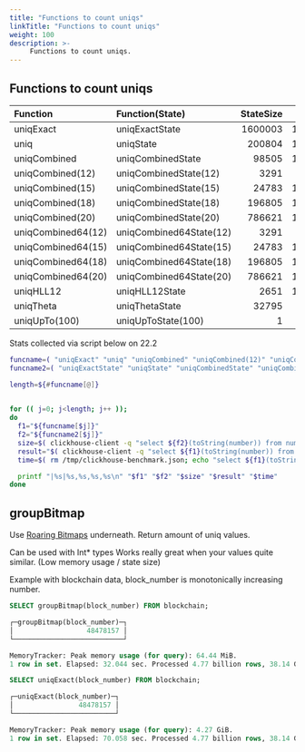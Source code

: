 ```yaml
---
title: "Functions to count uniqs"
linkTitle: "Functions to count uniqs"
weight: 100
description: >-
     Functions to count uniqs.
---
```


## Functions to count uniqs

|Function|Function(State)|StateSize|Result|QPS|
|:-|:-|-:|-:|-:|
|uniqExact|uniqExactState|1600003|100000|59.23|
|uniq|uniqState|200804|100315|85.55|
|uniqCombined|uniqCombinedState|98505|100314|108.09|
|uniqCombined(12)|uniqCombinedState(12)|3291|98160|151.64|
|uniqCombined(15)|uniqCombinedState(15)|24783|100768|110.18|
|uniqCombined(18)|uniqCombinedState(18)|196805|100332|101.56|
|uniqCombined(20)|uniqCombinedState(20)|786621|100088|65.05|
|uniqCombined64(12)|uniqCombined64State(12)|3291|98160|164.96|
|uniqCombined64(15)|uniqCombined64State(15)|24783|100768|133.96|
|uniqCombined64(18)|uniqCombined64State(18)|196805|100332|110.85|
|uniqCombined64(20)|uniqCombined64State(20)|786621|100088|66.48|
|uniqHLL12|uniqHLL12State|2651|101344|177.91|
|uniqTheta|uniqThetaState|32795|98045|144.05|
|uniqUpTo(100)|uniqUpToState(100)|1|101|222.93|


Stats collected via script below on 22.2

```bash
funcname=( "uniqExact" "uniq" "uniqCombined" "uniqCombined(12)" "uniqCombined(15)" "uniqCombined(18)" "uniqCombined(20)" "uniqCombined64(12)" "uniqCombined64(15)" "uniqCombined64(18)" "uniqCombined64(20)" "uniqHLL12" "uniqTheta" "uniqUpTo(100)")
funcname2=( "uniqExactState" "uniqState" "uniqCombinedState" "uniqCombinedState(12)" "uniqCombinedState(15)" "uniqCombinedState(18)" "uniqCombinedState(20)" "uniqCombined64State(12)" "uniqCombined64State(15)" "uniqCombined64State(18)" "uniqCombined64State(20)" "uniqHLL12State" "uniqThetaState" "uniqUpToState(100)")

length=${#funcname[@]}
 

for (( j=0; j<length; j++ ));
do
  f1="${funcname[$j]}"
  f2="${funcname2[$j]}"
  size=$( clickhouse-client -q "select ${f2}(toString(number)) from numbers_mt(100000) FORMAT RowBinary" | wc -c )
  result="$( clickhouse-client -q "select ${f1}(toString(number)) from numbers_mt(100000)" )"
  time=$( rm /tmp/clickhouse-benchmark.json; echo "select ${f1}(toString(number)) from numbers_mt(100000)" | clickhouse-benchmark -i200 --json=/tmp/clickhouse-benchmark.json &>/dev/null; cat /tmp/clickhouse-benchmark.json | grep QPS  )

  printf "|%s|%s,%s,%s,%s\n" "$f1" "$f2" "$size" "$result" "$time"
done
```


## groupBitmap

Use [Roaring Bitmaps](https://roaringbitmap.org/) underneath. 
Return amount of uniq values.

Can be used with Int* types
Works really great when your values quite similar. (Low memory usage / state size)

Example with blockchain data, block_number is monotonically increasing number.

```sql
SELECT groupBitmap(block_number) FROM blockchain;

┌─groupBitmap(block_number)─┐
│                  48478157 │
└───────────────────────────┘

MemoryTracker: Peak memory usage (for query): 64.44 MiB.
1 row in set. Elapsed: 32.044 sec. Processed 4.77 billion rows, 38.14 GB (148.77 million rows/s., 1.19 GB/s.)

SELECT uniqExact(block_number) FROM blockchain;

┌─uniqExact(block_number)─┐
│                48478157 │
└─────────────────────────┘

MemoryTracker: Peak memory usage (for query): 4.27 GiB.
1 row in set. Elapsed: 70.058 sec. Processed 4.77 billion rows, 38.14 GB (68.05 million rows/s., 544.38 MB/s.)
```




